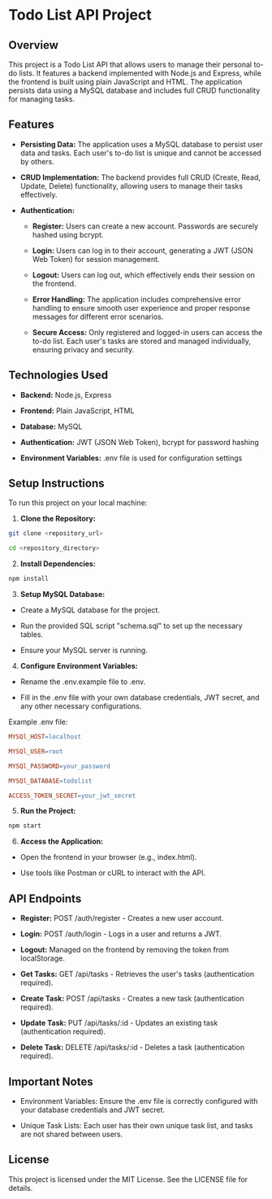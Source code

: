﻿# Todo List API Project

  

## Overview

  

This project is a Todo List API that allows users to manage their personal to-do lists. It features a backend implemented with Node.js and Express, while the frontend is built using plain JavaScript and HTML. The application persists data using a MySQL database and includes full CRUD functionality for managing tasks.

  

## Features


 - **Persisting Data:** The application uses a MySQL database to persist user data and tasks. Each user's to-do list is unique and cannot be accessed by others.

  

 - **CRUD Implementation:** The backend provides full CRUD (Create, Read, Update, Delete) functionality, allowing users to manage their tasks effectively.

  

 - **Authentication:**
	 - **Register:** Users can create a new account. Passwords are securely hashed using bcrypt.

	 - **Login:** Users can log in to their account, generating a JWT (JSON Web Token) for session management.

	 - **Logout:** Users can log out, which effectively ends their session on the frontend.
	- **Error Handling:** The application includes comprehensive error handling to ensure smooth user experience and proper response messages for different error scenarios.
	-	**Secure Access:** Only registered and logged-in users can access the to-do list. Each user's tasks are stored and managed individually, ensuring privacy and security.

  

## Technologies Used

  

-	**Backend:** Node.js, Express

-	**Frontend:** Plain JavaScript, HTML

-	**Database:** MySQL

-	**Authentication:** JWT (JSON Web Token), bcrypt for password hashing

-	**Environment Variables:** .env file is used for configuration settings

  

## Setup Instructions

To run this project on your local machine:

 1. **Clone the Repository:**

  

```bash
git clone <repository_url>

cd <repository_directory>
```

 2. **Install Dependencies:**

```bash
npm install
```
  

 3. **Setup MySQL Database:**
 
 - Create a MySQL database for the project.

- Run the provided SQL script "schema.sql" to set up the necessary tables.

- Ensure your MySQL server is running.


4. **Configure Environment Variables:**

 - Rename the .env.example file to .env.

 - Fill in the .env file with your own database credentials, JWT secret, and any other necessary configurations.

Example .env file:

```makefile
MYSQl_HOST=localhost

MYSQl_USER=root

MYSQl_PASSWORD=your_password

MYSQl_DATABASE=todolist

ACCESS_TOKEN_SECRET=your_jwt_secret
```
  

5. **Run the Project:**

```bash
npm start
```
 
6. **Access the Application:**

 - Open the frontend in your browser (e.g., index.html).

 - Use tools like Postman or cURL to interact with the API.


## API Endpoints

  

 - **Register:** POST /auth/register - Creates a new user account.

 - **Login:** POST /auth/login - Logs in a user and returns a JWT.

 - **Logout:** Managed on the frontend by removing the token from localStorage.

 - **Get Tasks:** GET /api/tasks - Retrieves the user's tasks (authentication required).

 - **Create Task:** POST /api/tasks - Creates a new task (authentication required).

 - **Update Task:** PUT /api/tasks/:id - Updates an existing task (authentication required).

 - **Delete Task:** DELETE /api/tasks/:id - Deletes a task (authentication required).

 
## Important Notes

  
 - Environment Variables: Ensure the .env file is correctly configured with your database credentials and JWT secret.

 - Unique Task Lists: Each user has their own unique task list, and tasks are not shared between users.

  

## License

This project is licensed under the MIT License. See the LICENSE file for details.
